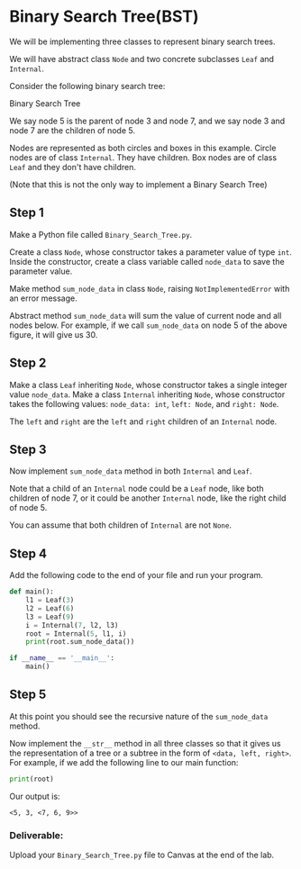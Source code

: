 # Binary Search Tree(BST) 

We will be implementing three classes to represent binary search trees.

We will have abstract class `Node` and two concrete subclasses `Leaf` and `Internal`.

Consider the following binary search tree:

Binary Search Tree  

 

We say node 5 is the parent of node 3 and node 7, and we say node 3 and node 7 are the children of node 5.

Nodes are represented as both circles and boxes in this example. Circle nodes are of class `Internal`. They have children. Box nodes are of class `Leaf` and they don't have children.

(Note that this is not the only way to implement a Binary Search Tree)


## Step 1
Make a Python file called `Binary_Search_Tree.py`.

Create a class `Node`, whose constructor takes a parameter value of type `int`. Inside the constructor,
create a class variable called `node_data` to save the parameter value.

Make method `sum_node_data` in class `Node`, raising `NotImplementedError` with an error message.

Abstract method `sum_node_data` will sum the value of current node and all nodes below. For example, if we call `sum_node_data` on node 5 of the above figure, it will give us 30.

## Step 2
Make a class `Leaf` inheriting `Node`, whose constructor takes a single integer value `node_data`.
Make a class `Internal` inheriting `Node`, whose constructor takes the following values:
`node_data: int`, `left: Node`, and `right: Node`.

The `left` and `right` are the `left` and `right` children of an `Internal` node.

## Step 3
Now implement `sum_node_data` method in both `Internal` and `Leaf`.

Note that a child of an `Internal` node could be a `Leaf` node, like both children of node 7, or it could be another `Internal` node, like the right child of node 5.

You can assume that both children of `Internal` are not `None`. 

## Step 4
Add the following code to the end of your file and run your program.

```python
def main(): 
    l1 = Leaf(3)
    l2 = Leaf(6)
    l3 = Leaf(9)
    i = Internal(7, l2, l3)
    root = Internal(5, l1, i)
    print(root.sum_node_data())

if __name__ == '__main__':
    main()
 ```

## Step 5
At this point you should see the recursive nature of the `sum_node_data` method.

Now implement the `__str__` method in all three classes so that it gives us the representation of a tree or a subtree in the form of `<data, left, right>`. For example, if we add the following line to our main function:

```python
print(root)
```
Our output is:

`<5, 3, <7, 6, 9>>`

 

### Deliverable:
 

Upload your `Binary_Search_Tree.py` file to Canvas at the end of the lab.

 

